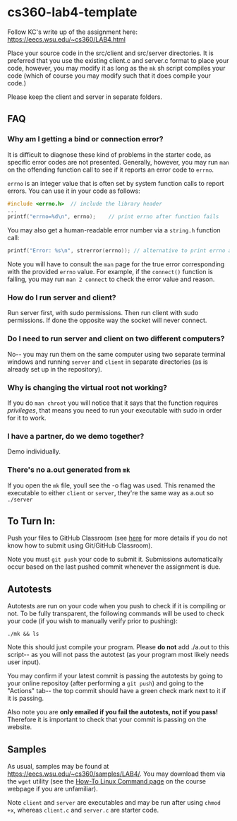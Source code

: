 # cs360-lab4-template

Follow KC's write up of the assignment here: https://eecs.wsu.edu/~cs360/LAB4.html

Place your source code in the src/client and src/server directories. It is preferred that you use the existing client.c and server.c format to place your code, however, you may modify it as long as the `mk` sh script compiles your code (which of course you may modify such that it does compile your code.)

Please keep the client and server in separate folders.

## FAQ
### Why am I getting a bind or connection error?
It is difficult to diagnose these kind of problems in the starter code, as specific error codes are not presented. Generally, however, you may run `man` on the offending function call to see if it reports an error code to `errno`.

`errno` is an integer value that is often set by system function calls to report errors. You can use it in your code as follows:
```c
#include <errno.h> 	// include the library header
...
printf("errno=%d\n", errno);	// print errno after function fails
```
You may also get a human-readable error number via a `string.h` function call:
```c
printf("Error: %s\n", strerror(errno));	// alternative to print errno as a string
```
Note you will have to consult the `man` page for the true error corresponding with the provided `errno` value. For example, if the `connect()` function is failing, you may run `man 2 connect` to check the error value and reason.

### How do I run server and client?
Run server first, with sudo permissions. Then run client with sudo permissions. If done the opposite way the socket will never connect. 

### Do I need to run server and client on two different computers?
No-- you may run them on the same computer using two separate terminal windows and running `server` and `client` in separate directories (as is already set up in the repository).

### Why is changing the virtual root not working?
If you do `man chroot` you will notice that it says that the function requires *privileges*, that means you need to run your executable with sudo in order for it to work.

### I have a partner, do we demo together?
Demo individually.

### There's no a.out generated from `mk`
If you open the `mk` file, youll see the -o flag was used. This renamed the executable to either `client` or `server`, they're the same way as a.out so `./server`

## To Turn In:
Push your files to GitHub Classroom (see [here](https://eecs.wsu.edu/~cs360/ta_resources/howto-linux-cmds.html) for more details if you do not know how to submit using Git/GitHub Classroom).

Note you must `git push` your code to submit it. Submissions automatically occur based on the last pushed commit whenever the assignment is due.

## Autotests
Autotests are run on your code when you push to check if it is compiling or not. To be fully transparent, the following commands will be used to check your code (if you wish to manually verify prior to pushing):
```
./mk && ls 
```

Note this should just compile your program. Please **do not** add ./a.out to this script-- as you will not pass the autotest (as your program most likely needs user input).

You may confirm if your latest commit is passing the autotests by going to your online repositoy (after performing a `git push`) and going to the "Actions" tab-- the top commit should have a green check mark next to it if it is passing.

Also note you are **only emailed if you fail the autotests, not if you pass!** Therefore it is important to check that your commit is passing on the website.

## Samples
As usual, samples may be found at https://eecs.wsu.edu/~cs360/samples/LAB4/. You may download them via the `wget` utility (see the [How-To Linux Command page](https://eecs.wsu.edu/~cs360/ta_resources/howto-linux-cmds.html) on the course webpage if you are unfamiliar).

Note `client` and `server` are executables and may be run after using `chmod +x`, whereas `client.c` and `server.c` are starter code.

